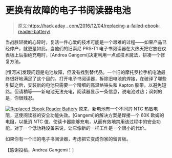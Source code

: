 # 更换有故障的电子书阅读器电池

> 原文:[https://hack aday . com/2016/12/04/replacing-a-failed-ebook-reader-battery/](https://hackaday.com/2016/12/04/replacing-a-failed-ebook-reader-battery/)

当战胜轻微的心碎时，复活一件心爱的技术可能是一个艰难的过程——如果产品已经停产，就更是如此。当他们的旧索尼 PRS-T1 电子书阅读器在大热天把它放在仪表板上后拒绝充电时，[Andrea Gangemi]决定利用一点点技术魔法，拼凑一个修复方法。

[恒河米]发现问题是电池故障，但没有找到替代品。一个旧的摩托罗拉手机电池最终很好地满足了这个目的。打开电子书阅读器，拆除旧电池的焊接，在破译了哪些引脚之后，安装新的电池只需要一个精细的高温烙铁头和 Kapton 胶带，以避免短路。但请稍等——新电池无法充电，阅读器显示一条信息，说电池过热；讽刺的是，你很残忍。

[![Replaced Ebook Reader Battery](../Images/f511ffad5b9584a45905ebf200e106eb.png)](https://hackaday.com/wp-content/uploads/2016/11/dsc_0008.jpg) 原来，新电池有一个不同的 NTC 热敏电阻，这使阅读器的安全功能失效。[Gangemi]的解决方案是焊接一个 60K 欧姆的电阻，以抵消 NTC 值，使读卡器能够充电，从而有效地禁用该过程中的安全功能。对于一个低功耗设备来说，让它像新的一样工作是一个很小的代价。

如果你有一个旧的电子书阅读器，考虑把它变成你家的留言板。

【感谢投稿，Andrea Gangemi！]